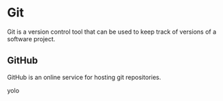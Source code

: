 # Git

Git is a version control tool that can be used to keep track of versions of a software project.

## GitHub

GitHub is an online service for hosting git repositories.
yolo

